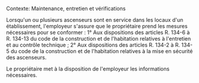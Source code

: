 Contexte: Maintenance, entretien et vérifications

Lorsqu'un ou plusieurs ascenseurs sont en service dans les locaux d'un établissement, l'employeur s'assure que le propriétaire prend les mesures nécessaires pour se conformer : 1° Aux dispositions des articles R. 134-6 à R. 134-13 du code de la construction et de l'habitation relatives à l'entretien et au contrôle technique ; 2° Aux dispositions des articles R. 134-2 à R. 134-5 du code de la construction et de l'habitation relatives à la mise en sécurité des ascenseurs.

Le propriétaire met à la disposition de l'employeur les informations nécessaires.